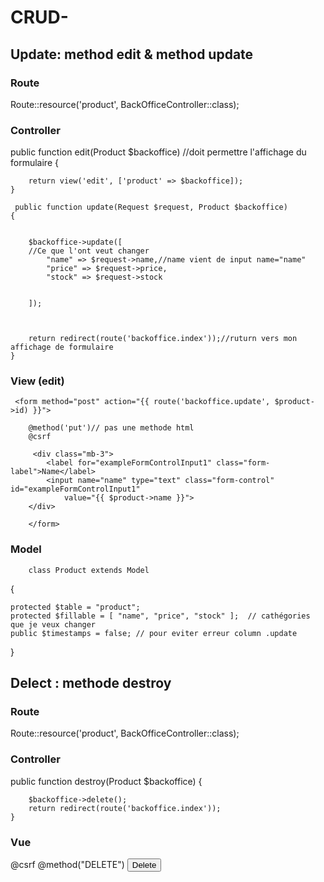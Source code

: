 # CRUD-

## Update: method edit & method update



### Route 



Route::resource('product', BackOfficeController::class);


### Controller



 public function edit(Product $backoffice)
 //doit permettre l'affichage du formulaire
    {

        return view('edit', ['product' => $backoffice]);
    }
    
     public function update(Request $request, Product $backoffice)
    {
    

        $backoffice->update([
        //Ce que l'ont veut changer
            "name" => $request->name,//name vient de input name="name"
            "price" => $request->price,
            "stock" => $request->stock
            
            
        ]);

        

        return redirect(route('backoffice.index'));//ruturn vers mon affichage de formulaire
    }
    
    
    
 ### View (edit)
    
    
    
     <form method="post" action="{{ route('backoffice.update', $product->id) }}">

        @method('put')// pas une methode html
        @csrf
        
         <div class="mb-3">
            <label for="exampleFormControlInput1" class="form-label">Name</label>
            <input name="name" type="text" class="form-control" id="exampleFormControlInput1"
                value="{{ $product->name }}">
        </div>
        
        </form>
        
        
        
### Model
      
        class Product extends Model
{
 

    protected $table = "product";
    protected $fillable = [ "name", "price", "stock" ];  // cathégories que je veux changer 
    public $timestamps = false; // pour eviter erreur column .update
}



## Delect : methode destroy

### Route 

Route::resource('product', BackOfficeController::class);


### Controller

public function destroy(Product $backoffice)
    {

        
        $backoffice->delete();
        return redirect(route('backoffice.index'));
    }
    
### Vue


<form method="POST" action="{{ route('backoffice.destroy', $product) }}">
                        @csrf
                        @method("DELETE")
                            <button type="submit" class="btn btn-danger" value="x Supprimer">Delete</button>
 
 </form>
    
    
    
    






        
        
    
    





